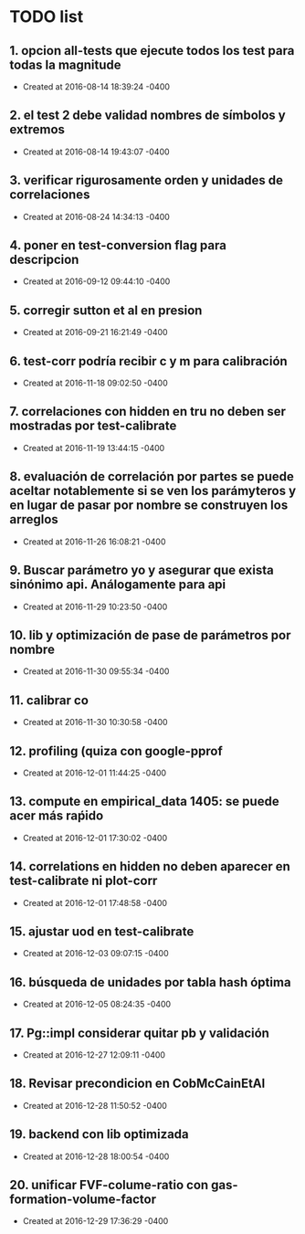 # TODO list
## 1. opcion all-tests que ejecute todos los test para todas la magnitude
- Created at   2016-08-14 18:39:24 -0400

## 2. el test 2 debe validad nombres de símbolos y extremos
- Created at   2016-08-14 19:43:07 -0400

## 3. verificar rigurosamente orden y unidades de correlaciones
- Created at   2016-08-24 14:34:13 -0400

## 4. poner en test-conversion flag para descripcion
- Created at   2016-09-12 09:44:10 -0400

## 5. corregir sutton et al en presion
- Created at   2016-09-21 16:21:49 -0400

## 6. test-corr podría recibir c y m para calibración
- Created at   2016-11-18 09:02:50 -0400

## 7. correlaciones con hidden en tru no deben ser mostradas por test-calibrate
- Created at   2016-11-19 13:44:15 -0400

## 8. evaluación de correlación por partes se puede aceltar notablemente si se ven los parámyteros y en lugar de pasar por nombre se construyen los arreglos
- Created at   2016-11-26 16:08:21 -0400

## 9. Buscar parámetro yo y asegurar que exista sinónimo api. Análogamente para api
- Created at   2016-11-29 10:23:50 -0400

## 10. lib y optimización de pase de parámetros por nombre
- Created at   2016-11-30 09:55:34 -0400

## 11. calibrar co
- Created at   2016-11-30 10:30:58 -0400

## 12. profiling (quiza con google-pprof
- Created at   2016-12-01 11:44:25 -0400

## 13. compute en empirical_data 1405: se puede acer más raṕido
- Created at   2016-12-01 17:30:02 -0400

## 14. correlations en hidden no deben aparecer en test-calibrate ni plot-corr
- Created at   2016-12-01 17:48:58 -0400

## 15. ajustar uod en test-calibrate
- Created at   2016-12-03 09:07:15 -0400

## 16. búsqueda de unidades por tabla hash óptima
- Created at   2016-12-05 08:24:35 -0400

## 17. Pg::impl considerar quitar pb y validación
- Created at   2016-12-27 12:09:11 -0400

## 18. Revisar precondicion en CobMcCainEtAl
- Created at   2016-12-28 11:50:52 -0400

## 19. backend con lib optimizada
- Created at   2016-12-28 18:00:54 -0400

## 20. unificar FVF-colume-ratio con gas-formation-volume-factor
- Created at   2016-12-29 17:36:29 -0400

